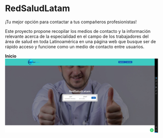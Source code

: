 # RedSaludLatam
¡Tu mejor opción para contactar a tus compañeros profesionistas!

Este proyecto propone recopilar los medios de contacto y la información relevante acerca de la especialidad en el campo de los trabajadores del área de salud en toda Latinoamérica en una página web que busque ser de rápido acceso y funcione como un medio de contacto entre usuarios. 

<p align="left">
  <strong>Inicio</strong>
  <br/>
  <img src="./assets/Inicio.jpg"/>
</p>
